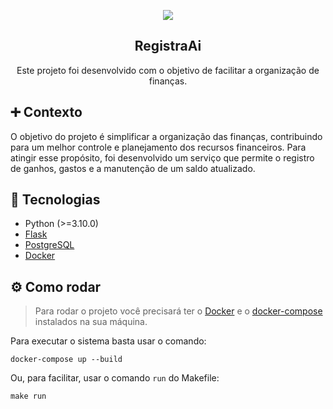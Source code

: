 <p align="center">
  <img src="https://github.com/irisalmeida/registra_ai/blob/main/images/banner.png" >
</p>

<h2 align="center">
  RegistraAi
</h2>

<p align="center">
  Este projeto foi desenvolvido com o objetivo de facilitar a
  organização de finanças.
</p>


## ➕ Contexto

O objetivo do projeto é simplificar a organização das finanças,
contribuindo para um melhor controle e planejamento dos recursos
financeiros. Para atingir esse propósito, foi desenvolvido um serviço
que permite o registro de ganhos, gastos e a manutenção de um saldo
atualizado.

## 🚀 Tecnologias 

- Python (>=3.10.0)
- [Flask](https://flask.palletsprojects.com/en/2.3.x/)
- [PostgreSQL](https://www.postgresql.org/)
- [Docker](https://www.docker.com/)

## ⚙️  Como rodar

> Para rodar o projeto você precisará ter o
> [Docker](https://docs.docker.com/engine/install/ubuntu/) e o
> [docker-compose](https://docs.docker.com/compose/install/linux/)
> instalados na sua máquina.

Para executar o sistema basta usar o comando:

```shell
docker-compose up --build
```

Ou, para facilitar, usar o comando `run` do Makefile:

```shell
make run
```
